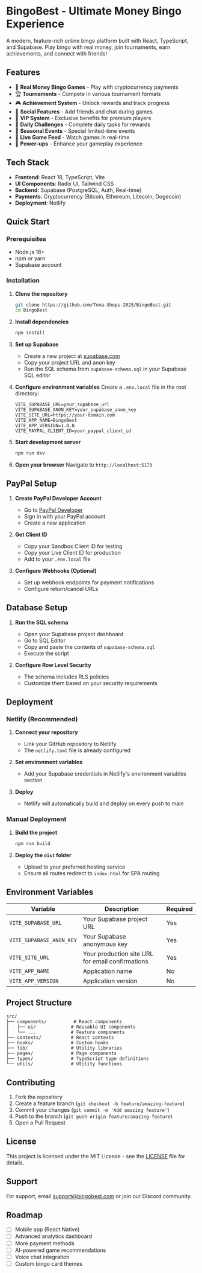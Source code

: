 # BingoBest - Ultimate Money Bingo Experience

A modern, feature-rich online bingo platform built with React, TypeScript, and Supabase. Play bingo with real money, join tournaments, earn achievements, and connect with friends!

## Features

- 🎯 **Real Money Bingo Games** - Play with cryptocurrency payments
- 🏆 **Tournaments** - Compete in various tournament formats
- 🎮 **Achievement System** - Unlock rewards and track progress
- 👥 **Social Features** - Add friends and chat during games
- 💎 **VIP System** - Exclusive benefits for premium players
- 📅 **Daily Challenges** - Complete daily tasks for rewards
- 🎪 **Seasonal Events** - Special limited-time events
- 🔴 **Live Game Feed** - Watch games in real-time
- 🎲 **Power-ups** - Enhance your gameplay experience

## Tech Stack

- **Frontend**: React 18, TypeScript, Vite
- **UI Components**: Radix UI, Tailwind CSS
- **Backend**: Supabase (PostgreSQL, Auth, Real-time)
- **Payments**: Cryptocurrency (Bitcoin, Ethereum, Litecoin, Dogecoin)
- **Deployment**: Netlify

## Quick Start

### Prerequisites

- Node.js 18+ 
- npm or yarn
- Supabase account

### Installation

1. **Clone the repository**
   ```bash
   git clone https://github.com/Toma-Shops-2025/BingoBest.git
   cd BingoBest
   ```

2. **Install dependencies**
   ```bash
   npm install
   ```

3. **Set up Supabase**
   - Create a new project at [supabase.com](https://supabase.com)
   - Copy your project URL and anon key
   - Run the SQL schema from `supabase-schema.sql` in your Supabase SQL editor

4. **Configure environment variables**
   Create a `.env.local` file in the root directory:
   ```env
   VITE_SUPABASE_URL=your_supabase_url
   VITE_SUPABASE_ANON_KEY=your_supabase_anon_key
   VITE_SITE_URL=https://your-domain.com
   VITE_APP_NAME=BingoBest
   VITE_APP_VERSION=1.0.0
   VITE_PAYPAL_CLIENT_ID=your_paypal_client_id
   ```

5. **Start development server**
   ```bash
   npm run dev
   ```

6. **Open your browser**
   Navigate to `http://localhost:5173`

## PayPal Setup

1. **Create PayPal Developer Account**
   - Go to [PayPal Developer](https://developer.paypal.com/)
   - Sign in with your PayPal account
   - Create a new application

2. **Get Client ID**
   - Copy your Sandbox Client ID for testing
   - Copy your Live Client ID for production
   - Add to your `.env.local` file

3. **Configure Webhooks (Optional)**
   - Set up webhook endpoints for payment notifications
   - Configure return/cancel URLs

## Database Setup

1. **Run the SQL schema**
   - Open your Supabase project dashboard
   - Go to SQL Editor
   - Copy and paste the contents of `supabase-schema.sql`
   - Execute the script

2. **Configure Row Level Security**
   - The schema includes RLS policies
   - Customize them based on your security requirements

## Deployment

### Netlify (Recommended)

1. **Connect your repository**
   - Link your GitHub repository to Netlify
   - The `netlify.toml` file is already configured

2. **Set environment variables**
   - Add your Supabase credentials in Netlify's environment variables section

3. **Deploy**
   - Netlify will automatically build and deploy on every push to main

### Manual Deployment

1. **Build the project**
   ```bash
   npm run build
   ```

2. **Deploy the `dist` folder**
   - Upload to your preferred hosting service
   - Ensure all routes redirect to `index.html` for SPA routing

## Environment Variables

| Variable | Description | Required |
|----------|-------------|----------|
| `VITE_SUPABASE_URL` | Your Supabase project URL | Yes |
| `VITE_SUPABASE_ANON_KEY` | Your Supabase anonymous key | Yes |
| `VITE_SITE_URL` | Your production site URL for email confirmations | Yes |
| `VITE_APP_NAME` | Application name | No |
| `VITE_APP_VERSION` | Application version | No |

## Project Structure

```
src/
├── components/          # React components
│   ├── ui/             # Reusable UI components
│   └── ...             # Feature components
├── contexts/           # React contexts
├── hooks/              # Custom hooks
├── lib/                # Utility libraries
├── pages/              # Page components
├── types/              # TypeScript type definitions
└── utils/              # Utility functions
```

## Contributing

1. Fork the repository
2. Create a feature branch (`git checkout -b feature/amazing-feature`)
3. Commit your changes (`git commit -m 'Add amazing feature'`)
4. Push to the branch (`git push origin feature/amazing-feature`)
5. Open a Pull Request

## License

This project is licensed under the MIT License - see the [LICENSE](LICENSE) file for details.

## Support

For support, email support@bingobest.com or join our Discord community.

## Roadmap

- [ ] Mobile app (React Native)
- [ ] Advanced analytics dashboard
- [ ] More payment methods
- [ ] AI-powered game recommendations
- [ ] Voice chat integration
- [ ] Custom bingo card themes
